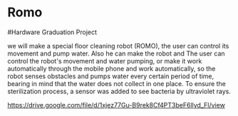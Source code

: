# Romo
#Hardware Graduation Project

we will make a special floor cleaning robot (ROMO), the user
can control its movement and pump water. Also he can make the robot and The user can control the robot's movement and water pumping, or make it
work automatically through the mobile phone and work automatically, so the robot senses obstacles and pumps water every certain period of time, bearing in mind that the water does not collect in one place. To ensure the sterilization process, a sensor was added to see bacteria by ultraviolet rays.


https://drive.google.com/file/d/1xjez77Gu-B9rek8Cf4PT3beF6llyd_Fl/view
